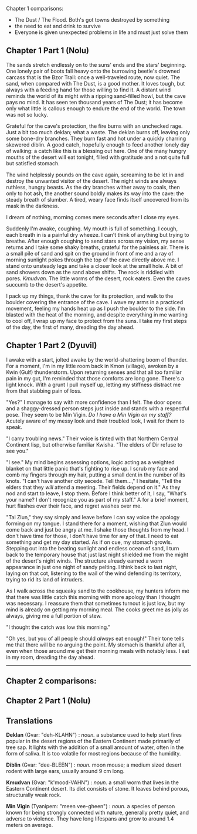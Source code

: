 
Chapter 1 comparisons:
- The Dust / The Flood. Both's got towns destroyed by something
- the need to eat and drink to survive
- Everyone is given unexpected problems in life and must just solve them
## Chapter 1 Part 1 (Nolu)

The sands stretch endlessly on to the suns' ends and the stars' beginning. One lonely pair of boots fall heavy onto the burrowing beetle's drowned carcass that is the Bzor Trail: once a well-traveled route, now quiet. The sand, when compared with The Dust, is a good mother. It loves tough, but always with a feeding hand for those willing to find it. A distant wind reminds the world of its might with a ripping sand-filled howl, but the cave pays no mind. It has seen ten thousand years of The Dust; it has become only what little is callous enough to endure the end of the world. The town was not so lucky.

Grateful for the cave's protection, the fire burns with an unchecked rage. Just a bit too much deklan; what a waste. The deklan burns off, leaving only some bone-dry branches. They burn fast and hot under a quickly charring skewered diblin. A good catch, hopefully enough to feed another lonely day of walking: a catch like this is a blessing out here. One of the many hungry mouths of the desert will eat tonight, filled with gratitude and a not quite full but satisfied stomach.

The wind helplessly pounds on the cave again, screaming to be let in and destroy the unwanted visitor of the desert. The night winds are always ruthless, hungry beasts. As the dry branches wither away to coals, then only to hot ash, the another sound boldly makes its way into the cave: the steady breath of slumber. A tired, weary face finds itself uncovered from its mask in the darkness.

I dream of nothing, morning comes mere seconds after I close my eyes.

Suddenly I'm awake, coughing. My mouth is full of something. I cough, each breath in is a painful dry wheeze. I can't think of anything but trying to breathe. After enough coughing to send stars across my vision, my sense returns and I take some shaky breaths, grateful for the painless air. There is a small pile of sand and spit on the ground in front of me and a ray of morning sunlight pokes through the top of the cave directly above me. I stand onto unsteady legs and take a closer look at the small hole. A bit of sand showers down as the sand above shifts. The rock is riddled with pores. *Kmudvan*. The little worms of the desert, rock eaters. Even the caves succumb to the desert's appetite.

I pack up my things, thank the cave for its protection, and walk to the boulder covering the entrance of the cave. I wave my arms in a practiced movement, feeling my hands heat up as I push the boulder to the side. I'm blasted with the heat of the morning, and despite everything in me wanting to cool off, I wrap up my face to protect from the suns. I take my first steps of the day, the first of many, dreading the day ahead.

## Chapter 1 Part 2 (Dyuvil)

I awake with a start, jolted awake by the world-shattering boom of thunder. For a moment, I'm in my little room back in Kmon (village), awoken by a Kwin (Gulf) thunderstorm. Upon returning senses and that all too familiar pain in my gut, I'm reminded that those comforts are long gone. There's a light knock. With a grunt I pull myself up, letting my stiffness distract me from that stabbing pain of loss.

"Yes?" I manage to say with more confidence than I felt. The door opens and a shaggy-dressed person steps just inside and stands with a respectful pose. They seem to be Min Vigin. *Do I have a Min Vigin on my staff?* Acutely aware of my messy look and their troubled look, I wait for them to speak.

"I carry troubling news." Their voice is tinted with that Northern Central Continent lisp, but otherwise familiar Kwisha. "The elders of Dir refuse to see you."

"I see." My mind begins assessing options, logic acting as a weighted blanket on that little panic that's fighting to rise up. I scrub my face and comb my fingers through my hair, putting a small dent in the number of its knots. "I can't have another city secede. Tell them...," I hesitate, "Tell the elders that they *will* attend a meeting. Their fields depend on it." As they nod and start to leave, I stop them. Before I think better of it, I say, "What's your name? I don't recognize you as part of my staff." A for a brief moment, hurt flashes over their face, and regret washes over me.

"Tal Zlun," they say simply and leave before I can say voice the apology forming on my tongue. I stand there for a moment, wishing that Zlun would come back and just be angry at me. I shake those thoughts from my head. I don't have time for those, I don't have time for any of that. I need to eat something and get my day started. As if on cue, my stomach growls. Stepping out into the beating sunlight and endless ocean of sand, I turn back to the temporary house that just last night shielded me from the might of the desert's night winds. The structure already earned a worn appearance in just one night of sandy pelting. I think back to last night, laying on that cot, listening to the wail of the wind defending its territory, trying to rid its land of intruders.

As I walk across the squeaky sand to the cookhouse, my hunters inform me that there was little catch this morning with more apology than I thought was necessary. I reassure them that sometimes turnout is just low, but my mind is already on getting my morning meal. The cooks greet me as jolly as always, giving me a full portion of stew.

"I thought the catch was low this morning."

"Oh yes, but you of all people should *always* eat enough!" Their tone tells me that there will be no arguing the point. My stomach is thankful after all, even when those around me get their morning meals with notably less. I eat in my room, dreading the day ahead.

---

Chapter 2 comparisons:
- 
## Chapter 2 Part 1 (Nolu)



## Translations

**Deklan** (Gvar: "deh-KLAHN") : *noun.* a substance used to help start fires popular in the desert regions of the Eastern Continent made primarily of tree sap. It lights with the addition of a small amount of water, often in the form of saliva. It is too volatile for most regions because of the humidity.

**Diblin** (Gvar: "dee-BLEEN") : *noun.* moon mouse; a medium sized desert rodent with large ears, usually around 9 cm long.

**Kmudvan** (Gvar: "k'mood-VAHN") : *noun.* a small worm that lives in the Eastern Continent desert. Its diet consists of stone. It leaves behind porous, structurally weak rock.

**Min Vigin** (Tyanipem: "meen vee-gheen") : *noun.* a species of person known for being strongly connected with nature, generally pretty quiet, and adverse to violence. They have long lifespans and grow to around 1.4 meters on average.